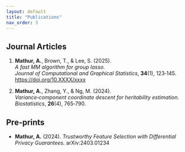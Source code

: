 ```yaml
---
layout: default
title: "Publications"
nav_order: 3
---
```


## Journal Articles

1. **Mathur, A.**, Brown, T., & Lee, S. (2025).  
   *A fast MM algorithm for group lasso.*  
   *Journal of Computational and Graphical Statistics*, **34**(1), 123‑145.  
   <https://doi.org/10.XXXX/xxxx>

2. **Mathur, A.**, Zhang, Y., & Ng, M. (2024).  
   *Variance‑component coordinate descent for heritability estimation.*  
   *Biostatistics*, **26**(4), 765‑790.

## Pre‑prints

* **Mathur, A.** (2024). *Trustworthy Feature Selection with
  Differential Privacy Guarantees.* arXiv:2403.01234
